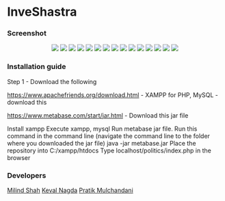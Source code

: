 # InveShastra

### Screenshot
<p align="center">
  <img src="Images/Screenshot_20190303_104925.png"/>
  <img src="Images/Screenshot_20190303_105024.png"/>
  <img src="Images/Screenshot_20190303_105038.png"/>
  <img src="Images/Screenshot_20190303_105055.png"/>
  <img src="Images/Screenshot_20190303_105153.png"/>
  <img src="Images/Screenshot_20190303_105159.png"/>
  <img src="Screenshot_20190303_152048.png"/>
  <img src="Screenshot_20190303_152138.png"/>
  <img src="Screenshot_20190303_152144.png"/>
  <img src="Screenshot_20190303_152144.png"/>
<!--   <img src="Screenshot_20190303_163052.png"/> -->
  <img src="Screenshot_20190303_163103.png"/>
  <img src="Screenshot_20190303_163109.png"/>
  <img src="Screenshot_20190303_163112.png"/>
  <img src="Housing1.png"/>
  <img src="Housing2.png"/>
</p>

### Installation guide

Step 1 - Download the following

https://www.apachefriends.org/download.html - XAMPP for PHP, MySQL - download this

https://www.metabase.com/start/jar.html - Download this jar file

Install xampp
Execute xampp, mysql
Run metabase jar file. Run this command in the command line (navigate the command line to the folder where you downloaded the jar file) java -jar metabase.jar
Place the repository into C:/xampp/htdocs
Type localhost/politics/index.php in the browser

### Developers
[Milind Shah](https://github.com/mlndshh)
[Keval Nagda](https://github.com/pumpkinman008)
[Pratik Mulchandani](https://github.com/prtk1910)

